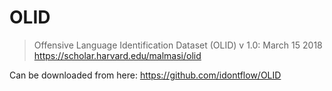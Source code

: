 # OLID

> Offensive Language Identification Dataset (OLID)
v 1.0: March 15 2018
https://scholar.harvard.edu/malmasi/olid

Can be downloaded from here: https://github.com/idontflow/OLID